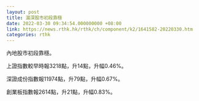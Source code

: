 ```yaml
---
layout: post
title: 滬深股市初段靠穩
date: 2022-03-30 09:34:54.000000000 +08:00
link: https://news.rthk.hk/rthk/ch/component/k2/1641582-20220330.htm
categories: rthk
---
```


內地股市初段靠穩。

上證指數較早時報3218點，升14點，升幅0.46%。

深證成份指數報11974點，升79點，升幅0.67%。

創業板指數報2614點，升21點，升幅0.83%。

